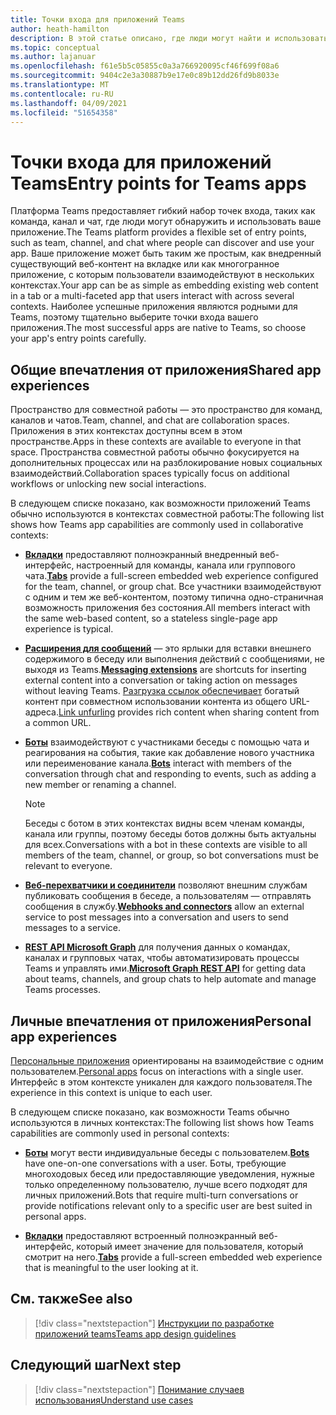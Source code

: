 ```yaml
---
title: Точки входа для приложений Teams
author: heath-hamilton
description: В этой статье описано, где люди могут найти и использовать ваше приложение в Teams.
ms.topic: conceptual
ms.author: lajanuar
ms.openlocfilehash: f61e5b5c05855c0a3a766920095cf46f699f08a6
ms.sourcegitcommit: 9404c2e3a30887b9e17e0c89b12dd26fd9b8033e
ms.translationtype: MT
ms.contentlocale: ru-RU
ms.lasthandoff: 04/09/2021
ms.locfileid: "51654358"
---
```

# <a name="entry-points-for-teams-apps"></a><span data-ttu-id="f1630-103">Точки входа для приложений Teams</span><span class="sxs-lookup"><span data-stu-id="f1630-103">Entry points for Teams apps</span></span>

<span data-ttu-id="f1630-104">Платформа Teams предоставляет гибкий набор точек входа, таких как команда, канал и чат, где люди могут обнаружить и использовать ваше приложение.</span><span class="sxs-lookup"><span data-stu-id="f1630-104">The Teams platform provides a flexible set of entry points, such as team, channel, and chat where people can discover and use your app.</span></span> <span data-ttu-id="f1630-105">Ваше приложение может быть таким же простым, как внедренный существующий веб-контент на вкладке или как многогранное приложение, с которым пользователи взаимодействуют в нескольких контекстах.</span><span class="sxs-lookup"><span data-stu-id="f1630-105">Your app can be as simple as embedding existing web content in a tab or a multi-faceted app that users interact with across several contexts.</span></span>
<span data-ttu-id="f1630-106">Наиболее успешные приложения являются родными для Teams, поэтому тщательно выберите точки входа вашего приложения.</span><span class="sxs-lookup"><span data-stu-id="f1630-106">The most successful apps are native to Teams, so choose your app's entry points carefully.</span></span>

## <a name="shared-app-experiences"></a><span data-ttu-id="f1630-107">Общие впечатления от приложения</span><span class="sxs-lookup"><span data-stu-id="f1630-107">Shared app experiences</span></span>

<span data-ttu-id="f1630-108">Пространство для совместной работы — это пространство для команд, каналов и чатов.</span><span class="sxs-lookup"><span data-stu-id="f1630-108">Team, channel, and chat are collaboration spaces.</span></span> <span data-ttu-id="f1630-109">Приложения в этих контекстах доступны всем в этом пространстве.</span><span class="sxs-lookup"><span data-stu-id="f1630-109">Apps in these contexts are available to everyone in that space.</span></span> <span data-ttu-id="f1630-110">Пространства совместной работы обычно фокусируется на дополнительных процессах или на разблокирование новых социальных взаимодействий.</span><span class="sxs-lookup"><span data-stu-id="f1630-110">Collaboration spaces typically focus on additional workflows or unlocking new social interactions.</span></span>

<span data-ttu-id="f1630-111">В следующем списке показано, как возможности приложений Teams обычно используются в контекстах совместной работы:</span><span class="sxs-lookup"><span data-stu-id="f1630-111">The following list shows how Teams app capabilities are commonly used in collaborative contexts:</span></span>

* <span data-ttu-id="f1630-112">[**Вкладки**](~/tabs/what-are-tabs.md) предоставляют полноэкранный внедренный веб-интерфейс, настроенный для команды, канала или группового чата.</span><span class="sxs-lookup"><span data-stu-id="f1630-112">[**Tabs**](~/tabs/what-are-tabs.md) provide a full-screen embedded web experience configured for the team, channel, or group chat.</span></span> <span data-ttu-id="f1630-113">Все участники взаимодействуют с одним и тем же веб-контентом, поэтому типична одно-страничная возможность приложения без состояния.</span><span class="sxs-lookup"><span data-stu-id="f1630-113">All members interact with the same web-based content, so a stateless single-page app experience is typical.</span></span>

* <span data-ttu-id="f1630-114">[**Расширения для сообщений**](~/messaging-extensions/what-are-messaging-extensions.md) — это ярлыки для вставки внешнего содержимого в беседу или выполнения действий с сообщениями, не выходя из Teams.</span><span class="sxs-lookup"><span data-stu-id="f1630-114">[**Messaging extensions**](~/messaging-extensions/what-are-messaging-extensions.md) are shortcuts for inserting external content into a conversation or taking action on messages without leaving Teams.</span></span> <span data-ttu-id="f1630-115">[Разгрузка ссылок обеспечивает](~/messaging-extensions/how-to/link-unfurling.md) богатый контент при совместном использовании контента из общего URL-адреса.</span><span class="sxs-lookup"><span data-stu-id="f1630-115">[Link unfurling](~/messaging-extensions/how-to/link-unfurling.md) provides rich content when sharing content from a common URL.</span></span>

* <span data-ttu-id="f1630-116">[**Боты**](~/bots/what-are-bots.md) взаимодействуют с участниками беседы с помощью чата и реагирования на события, такие как добавление нового участника или переименование канала.</span><span class="sxs-lookup"><span data-stu-id="f1630-116">[**Bots**](~/bots/what-are-bots.md) interact with members of the conversation through chat and responding to events, such as adding a new member or renaming a channel.</span></span> 
   > [!NOTE]
   > <span data-ttu-id="f1630-117">Беседы с ботом в этих контекстах видны всем членам команды, канала или группы, поэтому беседы ботов должны быть актуальны для всех.</span><span class="sxs-lookup"><span data-stu-id="f1630-117">Conversations with a bot in these contexts are visible to all members of the team, channel, or group, so bot conversations must be relevant to everyone.</span></span>

* <span data-ttu-id="f1630-118">[**Веб-перехватчики и соединители**](~/webhooks-and-connectors/what-are-webhooks-and-connectors.md) позволяют внешним службам публиковать сообщения в беседе, а пользователям — отправлять сообщения в службу.</span><span class="sxs-lookup"><span data-stu-id="f1630-118">[**Webhooks and connectors**](~/webhooks-and-connectors/what-are-webhooks-and-connectors.md) allow an external service to post messages into a conversation and users to send messages to a service.</span></span>

* <span data-ttu-id="f1630-119">[**REST API Microsoft Graph**](https://docs.microsoft.com/graph/teams-concept-overview) для получения данных о командах, каналах и групповых чатах, чтобы автоматизировать процессы Teams и управлять ими.</span><span class="sxs-lookup"><span data-stu-id="f1630-119">[**Microsoft Graph REST API**](https://docs.microsoft.com/graph/teams-concept-overview) for getting data about teams, channels, and group chats to help automate and manage Teams processes.</span></span>

## <a name="personal-app-experiences"></a><span data-ttu-id="f1630-120">Личные впечатления от приложения</span><span class="sxs-lookup"><span data-stu-id="f1630-120">Personal app experiences</span></span>

<span data-ttu-id="f1630-121">[Персональные приложения](../concepts/design/personal-apps.md) ориентированы на взаимодействие с одним пользователем.</span><span class="sxs-lookup"><span data-stu-id="f1630-121">[Personal apps](../concepts/design/personal-apps.md) focus on interactions with a single user.</span></span> <span data-ttu-id="f1630-122">Интерфейс в этом контексте уникален для каждого пользователя.</span><span class="sxs-lookup"><span data-stu-id="f1630-122">The experience in this context is unique to each user.</span></span>

<span data-ttu-id="f1630-123">В следующем списке показано, как возможности Teams обычно используются в личных контекстах:</span><span class="sxs-lookup"><span data-stu-id="f1630-123">The following list shows how Teams capabilities are commonly used in personal contexts:</span></span>

* <span data-ttu-id="f1630-124">[**Боты**](~/bots/what-are-bots.md) могут вести индивидуальные беседы с пользователем.</span><span class="sxs-lookup"><span data-stu-id="f1630-124">[**Bots**](~/bots/what-are-bots.md) have one-on-one conversations with a user.</span></span> <span data-ttu-id="f1630-125">Боты, требующие многоходовых бесед или предоставляющие уведомления, нужные только определенному пользователю, лучше всего подходят для личных приложений.</span><span class="sxs-lookup"><span data-stu-id="f1630-125">Bots that require multi-turn conversations or provide notifications relevant only to a specific user are best suited in personal apps.</span></span>

* <span data-ttu-id="f1630-126">[**Вкладки**](~/tabs/what-are-tabs.md) предоставляют встроенный полноэкранный веб-интерфейс, который имеет значение для пользователя, который смотрит на него.</span><span class="sxs-lookup"><span data-stu-id="f1630-126">[**Tabs**](~/tabs/what-are-tabs.md) provide a full-screen embedded web experience that is meaningful to the user looking at it.</span></span>

## <a name="see-also"></a><span data-ttu-id="f1630-127">См. также</span><span class="sxs-lookup"><span data-stu-id="f1630-127">See also</span></span>

> [!div class="nextstepaction"]
> [<span data-ttu-id="f1630-128">Инструкции по разработке приложений teams</span><span class="sxs-lookup"><span data-stu-id="f1630-128">Teams app design guidelines</span></span>](../concepts/design/design-teams-app-overview.md)

## <a name="next-step"></a><span data-ttu-id="f1630-129">Следующий шаг</span><span class="sxs-lookup"><span data-stu-id="f1630-129">Next step</span></span>

> [!div class="nextstepaction"]
> [<span data-ttu-id="f1630-130">Понимание случаев использования</span><span class="sxs-lookup"><span data-stu-id="f1630-130">Understand use cases</span></span>](../concepts/design/understand-use-cases.md)
